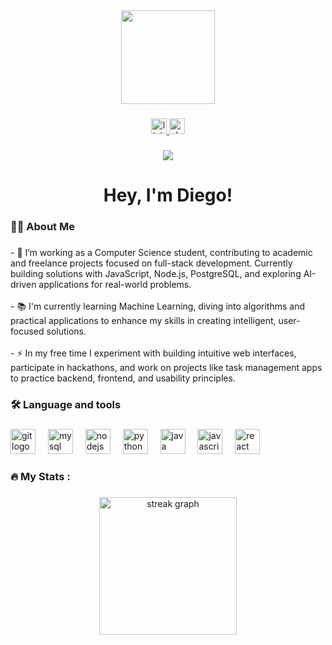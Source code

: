 <div align="center">
  <img height="150" src="https://miro.medium.com/v2/resize:fit:910/1*pBYSOtbGlBpswzo_rYAtSg.gif"  />
</div>

###

<div align="center">
  <a href="https://www.linkedin.com/in/diegofigueiredos/" target="_blank">
    <img src="https://img.shields.io/static/v1?message=LinkedIn&logo=linkedin&label=&color=0077B5&logoColor=white&labelColor=&style=for-the-badge" height="25" alt="linkedin logo"  />
  </a>
  <a href="https://inteli.enterprise.slack.com/team/U086057S1LJ" target="_blank">
    <img src="https://img.shields.io/static/v1?message=Slack&logo=slack&label=&color=4A154B&logoColor=white&labelColor=&style=for-the-badge" height="25" alt="slack logo"  />
  </a>
</div>

###

<div align="center">
  <img src="https://visitor-badge.laobi.icu/badge?page_id=diegofsiilva.diegofsiilva&"  />
</div>

###

<h1 align="center">Hey, I'm Diego!</h1>

###

<h3 align="left">👩‍💻  About Me</h3>

###

<p align="left">- 🔭 I’m working as a Computer Science student, contributing to academic and freelance projects focused on full-stack development. Currently building solutions with JavaScript, Node.js, PostgreSQL, and exploring AI-driven applications for real-world problems.<br><br>- 📚 I'm currently learning Machine Learning, diving into algorithms and practical applications to enhance my skills in creating intelligent, user-focused solutions.<br><br>- ⚡ In my free time I experiment with building intuitive web interfaces, participate in hackathons, and work on projects like task management apps to practice backend, frontend, and usability principles.</p>

###

<h3 align="left">🛠 Language and tools</h3>

###

<div align="left">
  <img src="https://cdn.jsdelivr.net/gh/devicons/devicon/icons/git/git-original.svg" height="40" alt="git logo"  />
  <img width="12" />
  <img src="https://cdn.jsdelivr.net/gh/devicons/devicon/icons/mysql/mysql-original.svg" height="40" alt="mysql logo"  />
  <img width="12" />
  <img src="https://cdn.jsdelivr.net/gh/devicons/devicon/icons/nodejs/nodejs-original.svg" height="40" alt="nodejs logo"  />
  <img width="12" />
  <img src="https://cdn.jsdelivr.net/gh/devicons/devicon/icons/python/python-original.svg" height="40" alt="python logo"  />
  <img width="12" />
  <img src="https://cdn.jsdelivr.net/gh/devicons/devicon/icons/java/java-original.svg" height="40" alt="java logo"  />
  <img width="12" />
  <img src="https://cdn.jsdelivr.net/gh/devicons/devicon/icons/javascript/javascript-original.svg" height="40" alt="javascript logo"  />
  <img width="12" />
  <img src="https://cdn.jsdelivr.net/gh/devicons/devicon/icons/react/react-original.svg" height="40" alt="react logo"  />
</div>

###

<h3 align="left">🔥   My Stats :</h3>

###

<div align="center">
  <img src="https://streak-stats.demolab.com?user=diegofsiilva&locale=en&mode=daily&theme=dark&hide_border=false&border_radius=5&order=3" height="220" alt="streak graph"  />
</div>

###
